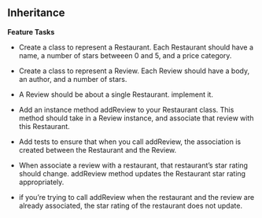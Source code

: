 ## Inheritance

**Feature Tasks**

- Create a class to represent a Restaurant. Each Restaurant should have a name, a number of stars betweeen 0 and 5, and a price category.

- Create a class to represent a Review. Each Review should have a body, an author, and a number of stars.

- A Review should be about a single Restaurant. implement it.

- Add an instance method addReview to your Restaurant class. This method should take in a Review instance, and associate that review with this Restaurant.

- Add tests to ensure that when you call addReview, the association is created between the Restaurant and the Review.

- When associate a review with a restaurant, that restaurant’s star rating should change. addReview method updates the Restaurant star rating appropriately.

- if you’re trying to call addReview when the restaurant and the review are already associated, the star rating of the restaurant does not update.

